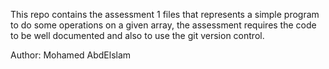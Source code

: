 This repo contains the assessment 1 files that represents a simple program to do some operations on a given array, the assessment requires the code to be well documented and also to use the git version control.

Author: Mohamed AbdElslam
